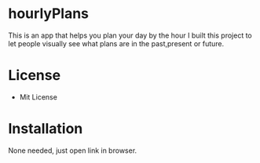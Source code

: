 # hourlyPlans
This is an app that helps you plan your day by the hour
I built this project to let people visually see what plans are in the past,present or future. 

# License
- Mit License

# Installation
 None needed, just open link in browser.
